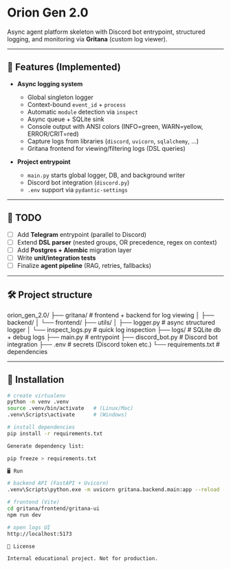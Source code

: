 # Orion Gen 2.0

Async agent platform skeleton with Discord bot entrypoint, structured logging, and monitoring via **Gritana** (custom log viewer).

---

## 🚀 Features (Implemented)

- **Async logging system**
  - Global singleton logger
  - Context-bound `event_id` + `process`
  - Automatic `module` detection via `inspect`
  - Async queue + SQLite sink
  - Console output with ANSI colors (INFO=green, WARN=yellow, ERROR/CRIT=red)
  - Capture logs from libraries (`discord`, `uvicorn`, `sqlalchemy`, …)
  - Gritana frontend for viewing/filtering logs (DSL queries)

- **Project entrypoint**
  - `main.py` starts global logger, DB, and background writer
  - Discord bot integration (`discord.py`)
  - `.env` support via `pydantic-settings`

---

## 📌 TODO

- [ ] Add **Telegram** entrypoint (parallel to Discord)
- [ ] Extend **DSL parser** (nested groups, OR precedence, regex on context)
- [ ] Add **Postgres + Alembic** migration layer
- [ ] Write **unit/integration tests**
- [ ] Finalize **agent pipeline** (RAG, retries, fallbacks)

---

## 🛠 Project structure

orion_gen_2.0/
├── gritana/ # frontend + backend for log viewing
│ ├── backend/
│ └── frontend/
├── utils/
│ ├── logger.py # async structured logger
│ └── inspect_logs.py # quick log inspection
├── logs/ # SQLite db + debug logs
├── main.py # entrypoint
├── discord_bot.py # Discord bot integration
├── .env # secrets (Discord token etc.)
└── requirements.txt # dependencies


---

## 🔧 Installation

```bash
# create virtualenv
python -m venv .venv
source .venv/bin/activate   # (Linux/Mac)
.venv\Scripts\activate      # (Windows)

# install dependencies
pip install -r requirements.txt

Generate dependency list:

pip freeze > requirements.txt

🖥 Run

# backend API (FastAPI + Uvicorn)
.venv\Scripts\python.exe -m uvicorn gritana.backend.main:app --reload --port 8000

# frontend (Vite)
cd gritana/frontend/gritana-ui
npm run dev

# open logs UI
http://localhost:5173

📜 License

Internal educational project. Not for production.